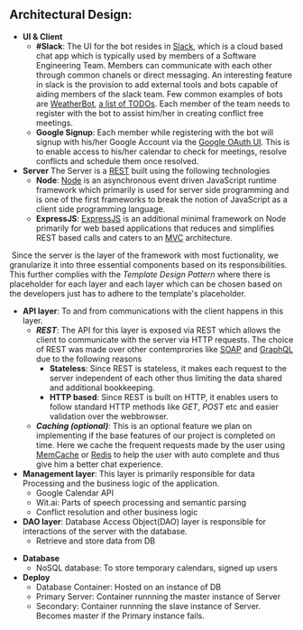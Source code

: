 
## Architectural Design:
* **UI & Client**
  - **#Slack**: The UI for the bot resides in [Slack](https://slack.com/features), which is a cloud based chat app which is typically used by members of a Software Engineering Team. Members can communicate with each other through common chanels or direct messaging. An interesting feature in slack is the provision to add external tools and bots capable of aiding members of the slack team. Few common examples of bots are [WeatherBot](https://slack.com/features), [a list of TODOs](https://ai-se.slack.com/apps/A0HBTUUPK-to-do). Each member of the team needs to register with the bot to assist him/her in creating conflict free meetings.
  - **Google Signup**: Each member while registering with the bot will signup with his/her Google Account via the [Google OAuth UI](https://developers.google.com/google-apps/calendar/auth). This is to enable access to his/her calendar to check for meetings, resolve conflicts and schedule them once resolved.
* **Server**
  The Server is a [REST](https://en.wikipedia.org/wiki/Representational_state_transfer) built using the following technologies
  - **Node**: [Node](https://nodejs.org/) is an asynchronous event driven JavaScript runtime framework which primarily is used for server side programming and is one of the first frameworks to break the notion of JavaScript as a client side programming language.
  - **ExpressJS**: [ExpressJS](https://expressjs.com/) is an additional minimal framework on Node primarily for web based applications that reduces and simplifies REST based calls and caters to an [MVC](https://en.wikipedia.org/wiki/Model%E2%80%93view%E2%80%93controller) architecture.
  
  Since the server is the layer of the framework with most fuctionality, we granularize it into three essential components based on its responsibilities. This further complies with the *Template Design Pattern* where there is placeholder for each layer and each layer which can be chosen based on the developers just has to adhere to the template's placeholder.
  - **API layer**: To and from communications with the client happens in this layer.
    - ***REST***: The API for this layer is exposed via REST which allows the client to communicate with the server via HTTP requests. The choice of REST was made over other contemprories like [SOAP](https://en.wikipedia.org/wiki/SOAP) and [GraphQL](http://graphql.org/) due to the following reasons
      * **Stateless**: Since REST is stateless, it makes each request to the server independent of each other thus limiting the data shared and additional bookkeeping.
      * **HTTP based**: Since REST is built on HTTP, it enables users to follow standard HTTP methods like *GET*, *POST* etc and easier validation over the webbrowser.
    - ***Caching (optional)***: This is an optional feature we plan on implementing if the base features of our project is completed on time. Here we cache the frequent requests made by the user using [MemCache](https://www.npmjs.com/package/node-cache) or [Redis](https://redis.io/) to help the user with auto complete and thus give him a better chat experience.
  - **Management layer**: This layer is primarily responsible for data Processing and the business logic of the application.
    - Google Calendar API
    - Wit.ai: Parts of speech processing and semantic parsing
    - Conflict resolution and other business logic
  - **DAO layer**: Database Access Object(DAO) layer is responsible for interactions of the server with the database.
    - Retrieve and store data from DB
* **Database**
  - NoSQL database: To store temporary calendars, signed up users
* **Deploy**
  - Database Container: Hosted on an instance of DB
  - Primary Server: Container runnning the master instance of Server
  - Secondary: Container runnning the slave instance of Server. Becomes master if the Primary instance fails.
  
  
